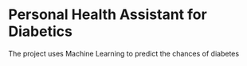 # Personal Health Assistant for Diabetics

The project uses Machine Learning to predict the chances of diabetes